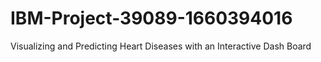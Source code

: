 # IBM-Project-39089-1660394016
Visualizing and Predicting Heart Diseases with an Interactive Dash Board
